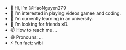- 👋 Hi, I’m @HaoNguyen279
- 👀 I’m interested in playing videos gamee and coding.
- 🌱 I’m currently learning in an university.
- 💞️ I’m looking for friends xD.
- 📫 How to reach me ...
- 😄 Pronouns: ...
- ⚡ Fun fact: wibi

<!---
HaoNguyen279/HaoNguyen279 is a ✨ special ✨ repository because its `README.md` (this file) appears on your GitHub profile.
You can click the Preview link to take a look at your changes.
--->

